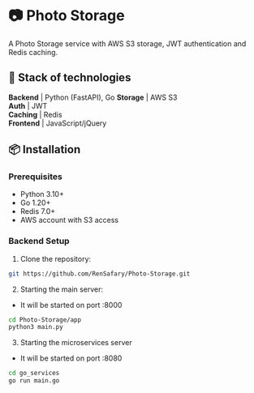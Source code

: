 # 📷 Photo Storage

A Photo Storage service with AWS S3 storage, JWT authentication and Redis caching.  

## 🚀 Stack of technologies
**Backend**   | Python (FastAPI), Go
**Storage**    | AWS S3           
**Auth**       | JWT              
**Caching**    | Redis            
**Frontend**   | JavaScript/jQuery

## 📦 Installation

### Prerequisites
- Python 3.10+
- Go 1.20+
- Redis 7.0+
- AWS account with S3 access

### Backend Setup
1. Clone the repository:
```bash
git https://github.com/RenSafary/Photo-Storage.git
```
2. Starting the main server:
- It will be started on port :8000
```bash
cd Photo-Storage/app
python3 main.py
```
3. Starting the microservices server
- It will be started on port :8080
```bash
cd go_services
go run main.go 
```
